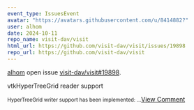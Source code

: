 ```yaml
---
event_type: IssuesEvent
avatar: "https://avatars.githubusercontent.com/u/8414882?"
user: alhom
date: 2024-10-11
repo_name: visit-dav/visit
html_url: https://github.com/visit-dav/visit/issues/19898
repo_url: https://github.com/visit-dav/visit
---
```


<a href='https://github.com/alhom' target='_blank'>alhom</a> open issue <a href='https://github.com/visit-dav/visit/issues/19898' target='_blank'>visit-dav/visit#19898</a>.

<p>vtkHyperTreeGrid reader support</p><small>HyperTreeGrid writer support has been implemented:...</small><a href='https://github.com/visit-dav/visit/issues/19898' target='_blank'>View Comment</a>